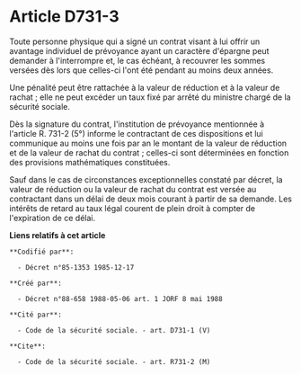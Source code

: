 # Article D731-3

Toute personne physique qui a signé un contrat visant à lui offrir un avantage individuel de prévoyance ayant un caractère
d'épargne peut demander à l'interrompre et, le cas échéant, à recouvrer les sommes versées dès lors que celles-ci l'ont été
pendant au moins deux années.

Une pénalité peut être rattachée à la valeur de réduction et à la valeur de rachat ; elle ne peut excéder un taux fixé par
arrêté du ministre chargé de la sécurité sociale.

Dès la signature du contrat, l'institution de prévoyance mentionnée à l'article R. 731-2 (5°) informe le contractant de ces
dispositions et lui communique au moins une fois par an le montant de la valeur de réduction et de la valeur de rachat du
contrat ; celles-ci sont déterminées en fonction des provisions mathématiques constituées.

Sauf dans le cas de circonstances exceptionnelles constaté par décret, la valeur de réduction ou la valeur de rachat du
contrat est versée au contractant dans un délai de deux mois courant à partir de sa demande. Les intérêts de retard au taux
légal courent de plein droit à compter de l'expiration de ce délai.

**Liens relatifs à cet article**

	**Codifié par**:

	  - Décret n°85-1353 1985-12-17

	**Créé par**:

	  - Décret n°88-658 1988-05-06 art. 1 JORF 8 mai 1988

	**Cité par**:

	  - Code de la sécurité sociale. - art. D731-1 (V)

	**Cite**:

	  - Code de la sécurité sociale. - art. R731-2 (M)
